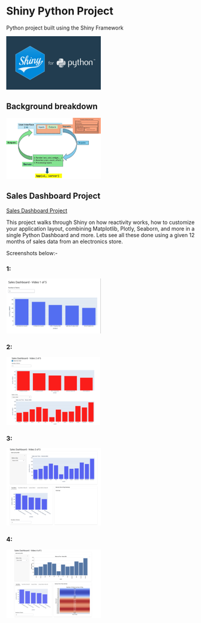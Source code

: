 # Shiny Python Project
Python project built using the Shiny Framework

<img src='./assets/shiny.jpeg' width=50%>

## Background breakdown
<img src='./assets/ShinyforPython.JPG' width=50%>

## Sales Dashboard Project

[Sales Dashboard Project](./sales)


This project walks through Shiny on how reactivity works, how to customize your application layout, combining Matplotlib, Plotly, Seaborn, and more in a single Python Dashboard and more. 
Lets see all these done using a given 12 months of sales data from an electronics store.


Screenshots below:-

### 1: 

<img src='./assets/video1of5.png' width=50%>

### 2: 

<img src='./assets/video2of5.png' width=50%>

### 3: 

<img src='./assets/video3of5.png' width=50%>

### 4:

<img src='./assets/video4of5.png' width=50%>


